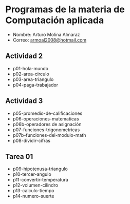 # Programas de la materia de Computación aplicada

- Nombre: Arturo Molina Almaraz
- Correo: armoal2008@hotmail.com

## Actividad 2
- p01-hola-mundo
- p02-area-circulo
- p03-area-triangulo
- p04-paga-trabajador

## Actividad 3
- p05-promedio-de-calificaciones
- p06-operaciones-matematicas
- p06b-operadores de asignación
- p07-funciones-trigonometricas
- p07b-funciones-del-modulo-math
- p08-dividir-cifras

## Tarea 01
- p09-hipotenusa-triangulo
- p10-tercer-angulo
- p11-convertir-temperatura
- p12-volumen-cilindro
- p13-calculo-tiempo
- p14-numero-suerte